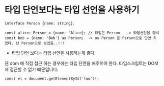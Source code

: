 # 타입 단언보다는 타입 선언을 사용하기
```
interface Person {name: string};

const alice: Person = {name: "Alice}; // 타입은 Person   -> 타입선언을 명시
const bob = {name: 'Bob'} as Person;  -> as Person 은 Person으로 단언 하겠다. 난 Person으로 보겠음..!!!
```

- 타입 단언 보다는 타입 선언을 사용하는게 좋다.

단 dom 에 직접 접근 하는 경우에는 타입 단언을 해주어야 한다. 타입스크립트는 DOM에 접근할 수 없기 떄문입니다.
```
const el = document.getElementById('foo')!;
```